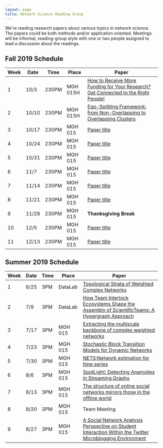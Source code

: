 ```yaml
---
layout: page
title: Network Science Reading Group
---
```


We're reading research papers about various topics in network science. The papers could be both methods and/or application oriented. Meetings will be informal, reading-group style with one
or two people assigned to lead a discussion about the readings.


## Fall 2019 Schedule

| Week | Date | Time | Place | Paper |
|------|------|---------|---------|----------------------------------------------------------------------------------------------------------------------------------------------------------------------------------------------------------------------------------------------------------------|
| 1 | 10/3 | 230PM | MGH 015H | [How to Receive More Funding for Your Research? Get Connected to the Right People!](https://journals.plos.org/plosone/article?id=10.1371/journal.pone.0133061) |
| 2 | 10/10 | 230PM | MGH 015H | [Ego-Splitting Framework: from Non-Overlapping to Overlapping Clusters](https://dl.acm.org/citation.cfm?id=3098054&picked=formats) |
| 3 | 10/17 | 230PM | MGH 015 | [Paper title](Link) |
| 4 | 10/24 | 230PM | MGH 015 | [Paper title](Link)|
| 5 | 10/31 | 230PM | MGH 015 | [Paper title](Link) |
| 6 | 11/7 | 230PM | MGH 015 | [Paper title](Link) |
| 7 | 11/14 | 230PM | MGH 015 | [Paper title](Link) |
| 8 | 11/21 | 230PM | MGH 015 | [Paper title](Link) |
| 9 | 11/28 | 230PM | MGH 015 | **Thanksgiving Break** |
| 10 | 12/5 | 230PM | MGH 015 | [Paper title](Link) |
| 11 | 12/13 | 230PM | MGH 015 | [Paper title](Link) |

## Summer 2019 Schedule

| Week | Date | Time | Place | Paper |
|------|------|---------|---------|----------------------------------------------------------------------------------------------------------------------------------------------------------------------------------------------------------------------------------------------------------------|
| 1 | 6/25 | 3PM | DataLab | [Topological Strata of Weighted Complex Networks](https://journals.plos.org/plosone/article?id=10.1371/journal.pone.0066506) |
| 2 | 7/9 | 3PM | DataLab | [How Team Interlock Ecosystems Shape the Assembly of ScientificTeams: A Hypergraph Approach](https://www.tandfonline.com/doi/full/10.1080/19312458.2018.1430756) |
| 3 | 7/17 | 3PM | MGH 015 | [Extracting the multiscale backbone of complex weighted networks](https://www.pnas.org/content/106/16/6483) |
| 4 | 7/23 | 3PM | MGH 015 | [Stochastic Block Transition Models for Dynamic Networks](http://proceedings.mlr.press/v38/xu15.pdf) |
| 5 | 7/30 | 3PM | MGH 015 | [NETS:Network estimation for time series](https://onlinelibrary.wiley.com/doi/abs/10.1002/jae.2676) |
| 6 | 8/6 | 3PM | MGH 015 | [SpotLight: Detecting Anamolies in Streaming Graphs](https://www.kdd.org/kdd2018/accepted-papers/view/spotlight-detecting-anomalies-in-streaming-graphs) |
| 7 | 8/13 | 3PM | MGH 015 | [The structure of online social networks mirrors those in the offline world](https://www.sciencedirect.com/science/article/pii/S0378873315000313) |
| 8 | 8/20 | 3PM | MGH 015 | Team Meeting |
| 9 | 8/27 | 3PM | MGH 015 | [A Social Network Analysis Perspective on Student Interaction Within the Twitter Microblogging Environment](https://ieeexplore.ieee.org/document/5571143) |
